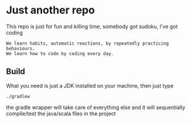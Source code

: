 # Just another repo
This repo is just for fun and killing time, somebody got sudoku, I've got coding

```
We learn habits, automatic reactions, by repeatedly practicing behaviours.
We learn how to code by coding every day.
```

## Build
What you need is just a JDK installed on your machine, then just type
```
./gradlew
```
the gradle wrapper will take care of everything else and it will sequentially compile/test the java/scala files in the project